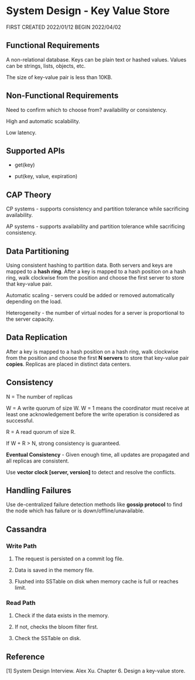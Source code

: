 # System Design - Key Value Store

FIRST CREATED 2022/01/12 BEGIN 2022/04/02

## Functional Requirements

A non-relational database. Keys can be plain text or hashed values. Values can be strings, lists, objects, etc.

The size of key-value pair is less than 10KB.

## Non-Functional Requirements

Need to confirm which to choose from? availability or consistency.

High and automatic scalability.

Low latency.

## Supported APIs

* get(key)

* put(key, value, expiration)

## CAP Theory

CP systems - supports consistency and partition tolerance while sacrificing availability.

AP systems - supports availability and partition tolerance while sacrificing consistency.

## Data Partitioning

Using consistent hashing to partition data. Both servers and keys are mapped to a **hash ring**. After a key is mapped to a hash position on a hash ring, walk clockwise from the position and choose the first server to store that key-value pair.

Automatic scaling - servers could be added or removed automatically depending on the load.

Heterogeneity - the number of virtual nodes for a server is proportional to the server capacity.

## Data Replication

After a key is mapped to a hash position on a hash ring, walk clockwise from the position and choose the first **N servers** to store that key-value pair **copies**. Replicas are placed in distinct data centers.

## Consistency

N = The number of replicas

W = A write quorum of size W. W = 1 means the coordinator must receive at least one acknowledgement before the write operation is considered as successful.

R = A read quorum of size R.

If W + R > N, strong consistency is guaranteed.

**Eventual Consistency** - Given enough time, all updates are propagated and all replicas are consistent.

Use **vector clock [server, version]** to detect and resolve the conflicts.

## Handling Failures

Use de-centralized failure detection methods like **gossip protocol** to find the node which has failure or is down/offline/unavailable.

## Cassandra

### Write Path

1. The request is persisted on a commit log file.

2. Data is saved in the memory file.

3. Flushed into SSTable on disk when memory cache is full or reaches limit.

### Read Path

1. Check if the data exists in the memory.

2. If not, checks the bloom filter first.

3. Check the SSTable on disk.

## Reference

[1] System Design Interview. Alex Xu. Chapter 6. Design a key-value store.
